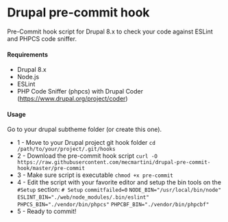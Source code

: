 # Drupal pre-commit hook

Pre-Commit hook script for Drupal 8.x to check your code against ESLint and PHPCS code sniffer.

#### Requirements

* Drupal 8.x
* Node.js
* ESLint
* PHP Code Sniffer (phpcs) with Drupal Coder (https://www.drupal.org/project/coder)

#### Usage

Go to your drupal subtheme folder (or create this one).

* 1 - Move to your Drupal project git hook folder `cd /path/to/your/project/.git/hooks`
* 2 - Download the pre-commit hook script `curl -O https://raw.githubusercontent.com/mecmartini/drupal-pre-commit-hook/master/pre-commit`
* 3 - Make sure script is executable `chmod +x pre-commit`
* 4 - Edit the script with your favorite editor and setup the bin tools on the `#Setup` section:
  `# Setup`
  `commitfailed=0`
  `NODE_BIN="/usr/local/bin/node"`
  `ESLINT_BIN="./web/node_modules/.bin/eslint"`
  `PHPCS_BIN="./vendor/bin/phpcs"`
  `PHPCBF_BIN="./vendor/bin/phpcbf"`
* 5 - Ready to commit!